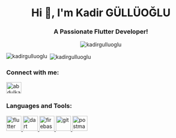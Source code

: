 <h1 align="center">Hi 👋, I'm Kadir GÜLLÜOĞLU</h1>
<h3 align="center">A Passionate Flutter Developer!</h3>

<p align="center"> <img src="https://komarev.com/ghpvc/?username=kadirgulluoglu&label=Profile%20views&color=f2cd98&style=plastic" alt="kadirgulluoglu" /> </p>


<p><img align="left" src="https://github-readme-stats.vercel.app/api/top-langs?username=kadirgulluoglu&show_icons=true&theme=dark&locale=en&layout=compact" alt="kadirgulluoglu" /></p>

<p>&nbsp;<img align="center" src="https://github-readme-stats.vercel.app/api?username=kadirgulluoglu&show_icons=true&theme=dark&locale=en" alt="kadirgulluoglu" /></p>




<h3 align="left">Connect with me:</h3>
<p align="left">
<a href="https://linkedin.com/in/abdulkadirgulluoglu" target="blank"><img align="center" src="https://raw.githubusercontent.com/rahuldkjain/github-profile-readme-generator/master/src/images/icons/Social/linked-in-alt.svg" alt="abdulkadirgulluoglu" height="30" width="40" /></a>
</p>

<h3 align="left">Languages and Tools:</h3>

<p align="left">
  </a> <a href="https://flutter.dev" target="_blank" rel="noreferrer"> <img src="https://www.vectorlogo.zone/logos/flutterio/flutterio-icon.svg" alt="flutter" width="40" height="40"/> </a> <a href="https://dart.dev" target="_blank" rel="noreferrer"> <img src="https://www.vectorlogo.zone/logos/dartlang/dartlang-icon.svg" alt="dart" width="40" height="40"/> </a> <a href="https://firebase.google.com/" target="_blank" rel="noreferrer"> <img src="https://www.vectorlogo.zone/logos/firebase/firebase-icon.svg" alt="firebase" width="40" height="40"/> <a href="https://git-scm.com/" target="_blank" rel="noreferrer"> <img src="https://www.vectorlogo.zone/logos/git-scm/git-scm-icon.svg" alt="git" width="40" height="40"/> </a> <a href="https://postman.com" target="_blank" rel="noreferrer"> <img src="https://www.vectorlogo.zone/logos/getpostman/getpostman-icon.svg" alt="postman" width="40" height="40"/> </a> </p>


